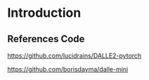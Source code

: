 # Introduction 


 ## References Code

https://github.com/lucidrains/DALLE2-pytorch

https://github.com/borisdayma/dalle-mini

